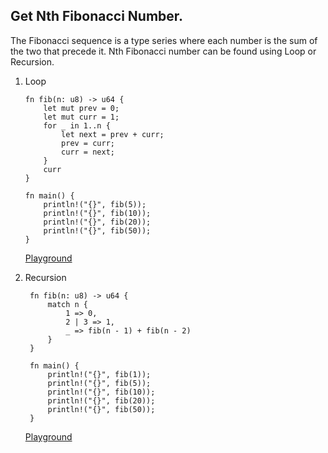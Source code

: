 ## Get Nth Fibonacci Number.

The Fibonacci sequence is a type series where each number is the sum of the two that precede it. Nth Fibonacci number can be found using Loop or Recursion.

1. Loop

   ```
   fn fib(n: u8) -> u64 {
       let mut prev = 0;
       let mut curr = 1;
       for _ in 1..n {
           let next = prev + curr;
           prev = curr;
           curr = next;
       }
       curr
   }

   fn main() {
       println!("{}", fib(5));
       println!("{}", fib(10));
       println!("{}", fib(20));
       println!("{}", fib(50));
   }
   ```

   [Playground](https://play.rust-lang.org/?version=stable&mode=debug&edition=2021&gist=442aa054302727dd1607aba43c8d2f29)

2. Recursion

   ```
    fn fib(n: u8) -> u64 {
        match n {
            1 => 0,
            2 | 3 => 1,
            _ => fib(n - 1) + fib(n - 2)
        }
    }

    fn main() {
        println!("{}", fib(1));
        println!("{}", fib(5));
        println!("{}", fib(10));
        println!("{}", fib(20));
        println!("{}", fib(50));
    }
   ```

   [Playground](https://play.rust-lang.org/?version=stable&mode=debug&edition=2021&gist=b6246317ad55d6a9b2e3373df3223398)
